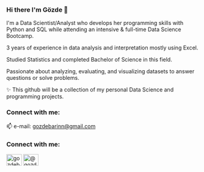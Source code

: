 
### Hi there I'm Gözde 👋

I'm a Data Scientist/Analyst who develops her programming skills with Python and SQL while attending an intensive & full-time Data Science Bootcamp.

3 years of experience in data analysis and interpretation mostly using Excel.

Studied Statistics and completed Bachelor of Science in this field.

Passionate about analyzing, evaluating, and visualizing datasets to answer questions or solve problems.

✨ This github will be a collection of my personal Data Science and programming projects.





### Connect with me:

📫 e-mail: gozdebarinn@gmail.com


<h3 align="left">Connect with me:</h3>
<p align="left">
<a href="https://linkedin.com/in/gozdebarin" target="blank"><img align="center" src="https://raw.githubusercontent.com/rahuldkjain/github-profile-readme-generator/master/src/images/icons/Social/linked-in-alt.svg" alt="gozdebarin" height="30" width="40" /></a>
<a href="https://medium.com/@gozdebarin" target="blank"><img align="center" src="https://raw.githubusercontent.com/rahuldkjain/github-profile-readme-generator/master/src/images/icons/Social/medium.svg" alt="@gozdebarin" height="30" width="40" /></a>
</p>
